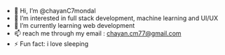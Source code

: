 - 👋 Hi, I’m @chayanC7mondal
- 👀 I’m interested in full stack development, machine learning and UI/UX
- 🌱 I’m currently learning web development
- 📫 reach me through my email : chayan.cm77@gmail.com
- ⚡ Fun fact: i love sleeping

<!---
chayanC7mondal/chayanC7mondal is a ✨ special ✨ repository because its `README.md` (this file) appears on your GitHub profile.
You can click the Preview link to take a look at your changes.
--->
